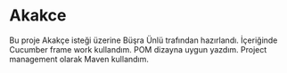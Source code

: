 # Akakce
Bu proje Akakçe isteği üzerine Büşra Ünlü trafından hazırlandı.
İçeriğinde Cucumber frame work kullandım.
POM dizayna uygun yazdım.
Project management olarak Maven kullandım.


